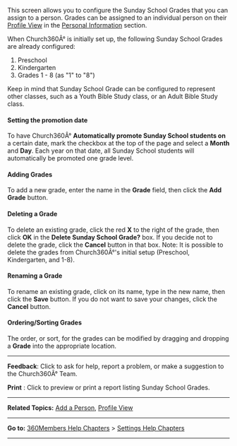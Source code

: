 This screen allows you to configure the Sunday School Grades that you
can assign to a person. Grades can be assigned to an individual person
on their [Profile View](people:%20Profile%20View) in the [Personal
Information](people:%20Profile%20View#Personal%20Information) section.

When Church360Â° is initially set up, the following Sunday School Grades
are already configured:

1.  Preschool
2.  Kindergarten
3.  Grades 1 - 8 (as "1" to "8")

Keep in mind that Sunday School Grade can be configured to represent
other classes, such as a Youth Bible Study class, or an Adult Bible
Study class.

#### Setting the promotion date

To have Church360Â° **Automatically promote Sunday School students on**
a certain date, mark the checkbox at the top of the page and select a
**Month** and **Day**. Each year on that date, all Sunday School
students will automatically be promoted one grade level.

#### Adding Grades

To add a new grade, enter the name in the **Grade** field, then click
the **Add Grade** button.

#### Deleting a Grade

To delete an existing grade, click the red **X** to the right of the
grade, then click **OK** in the **Delete Sunday School Grade?** box. If
you decide not to delete the grade, click the **Cancel** button in that
box. Note: It is possible to delete the grades from Church360Â°'s
initial setup (Preschool, Kindergarten, and 1-8).

#### Renaming a Grade

To rename an existing grade, click on its name, type in the new name,
then click the **Save** button. If you do not want to save your changes,
click the **Cancel** button.

#### Ordering/Sorting Grades

The order, or sort, for the grades can be modified by dragging and
dropping a **Grade** into the appropriate location.

* * * * *

**Feedback**: Click **<Feedback>** to ask for help, report a problem, or
make a suggestion to the Church360Â° Team.

**Print** : Click to preview or print a report listing Sunday School
Grades.

* * * * *

**Related Topics:** [Add a Person](people:%20New%20Person), [Profile
View](people:%20Profile%20View)

* * * * *

**Go to:** [360Members Help Chapters](Main%20Page) \> [Settings Help
Chapters](Settings)

* * * * *
